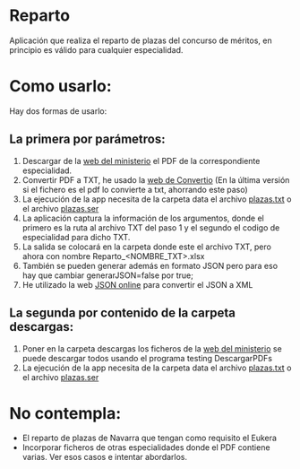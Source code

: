 # Reparto
Aplicación que realiza el reparto de plazas del concurso de méritos, en principio es válido para cualquier especialidad.
# Como usarlo:
Hay dos formas de usarlo:
## La primera por parámetros:
1. Descargar de la [web del ministerio](https://www.educacionyfp.gob.es/contenidos/profesorado/no-universitarios/oposiciones-y-ofertas-trabajo/convocatoria-estabilizacion.html) el PDF de la correspondiente especialidad.
2. Convertir PDF a TXT, he usado la [web de Convertio](https://convertio.co/es/pdf-txt/) (En la última versión si el fichero es el pdf lo convierte a txt, ahorrando este paso)
3. La ejecución de la app necesita de la carpeta data el archivo [plazas.txt](https://github.com/agarciaexposito/Reparto/blob/master/data/plazas.txt) o el archivo [plazas.ser](https://github.com/agarciaexposito/Reparto/blob/master/data/plazas.ser)
4. La aplicación captura la información de los argumentos, donde el primero es la ruta al archivo TXT del paso 1 y el segundo el codigo de especialidad para dicho TXT.
5. La salida se colocará en la carpeta donde este el archivo TXT, pero ahora con nombre Reparto_<NOMBRE_TXT>.xlsx
6. También se pueden generar además en formato JSON pero para eso hay que cambiar generarJSON=false por true; 
6. He utilizado la web [JSON online](https://jsononline.net/json-to-xml) para convertir el JSON a XML
## La segunda por contenido de la carpeta descargas:
1. Poner en la carpeta descargas los ficheros de la [web del ministerio](https://www.educacionyfp.gob.es/contenidos/profesorado/no-universitarios/oposiciones-y-ofertas-trabajo/convocatoria-estabilizacion.html) se puede descargar todos usando el programa testing DescargarPDFs
2. La ejecución de la app necesita de la carpeta data el archivo [plazas.txt](https://github.com/agarciaexposito/Reparto/blob/master/data/plazas.txt) o el archivo [plazas.ser](https://github.com/agarciaexposito/Reparto/blob/master/data/plazas.ser)
# No contempla:
- El reparto de plazas de Navarra que tengan como requisito el Eukera 
- Incorporar ficheros de otras especialidades donde el PDF contiene varias. Ver esos casos e intentar abordarlos.
